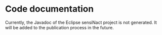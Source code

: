 # Code documentation

Currently, the Javadoc of the Eclipse sensiNact project is not generated.
It will be added to the publication process in the future.
